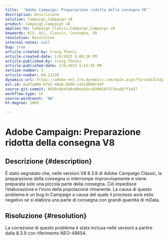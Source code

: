 ```yaml
---
title: '‘Adobe Campaign: Preparazione ridotta della consegna V8’'
description: Descrizione
solution: Campaign,Campaign v8
product: Campaign,Campaign v8
applies-to: Campaign Classic,Campaign,Campaign v8
keywords: KCS, ACC, Classic, Consegna, V8
resolution: Resolution
internal-notes: null
bug: true
article-created-by: Craig Thonis
article-created-date: 1/6/2023 5:00:20 PM
article-published-by: Craig Thonis
article-published-date: 1/6/2023 5:15:45 PM
version-number: 1
article-number: KA-21226
dynamics-url: https://adobe-ent.crm.dynamics.com/main.aspx?forceUCI=1&pagetype=entityrecord&etn=knowledgearticle&id=dea8e698-e38d-ed11-81ac-6045bd006149
exl-id: 8ad7a080-bfd2-48a6-bb90-c431d0dbfa9f
source-git-commit: 8028cb641b0c80ea5dcc039010f373eadb7f1d37
workflow-type: ht
source-wordcount: '98'
ht-degree: 100%

---
```


# Adobe Campaign: Preparazione ridotta della consegna V8

## Descrizione {#description}


È stato segnalato che, nelle versioni V8 8.3.8 di Adobe Campaign Classic, la preparazione della consegna si interrompe improvvisamente e viene preparata solo una piccola parte della consegna. Ciò impedisce l’elaborazione e l’invio della popolazione rimanente. La causa di questo problema è un bug in Campaign a causa del quale il processo avrà esito negativo se si elabora una parte di consegna con grandi quantità di mData.


## Risoluzione {#resolution}


La correzione di questo problema è stata inclusa nelle versioni a partire dalla 8.3.9 con riferimento NEO-48654.
